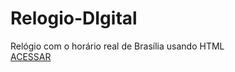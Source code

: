# Relogio-DIgital
Relógio com o horário real de Brasília usando HTML <br>
<a href="https://eugusto7.github.io/Relogio-DIgital/">ACESSAR</a>
